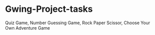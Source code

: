 # Gwing-Project-tasks
Quiz Game, Number Guessing Game, Rock Paper Scissor, Choose Your Own Adventure Game
